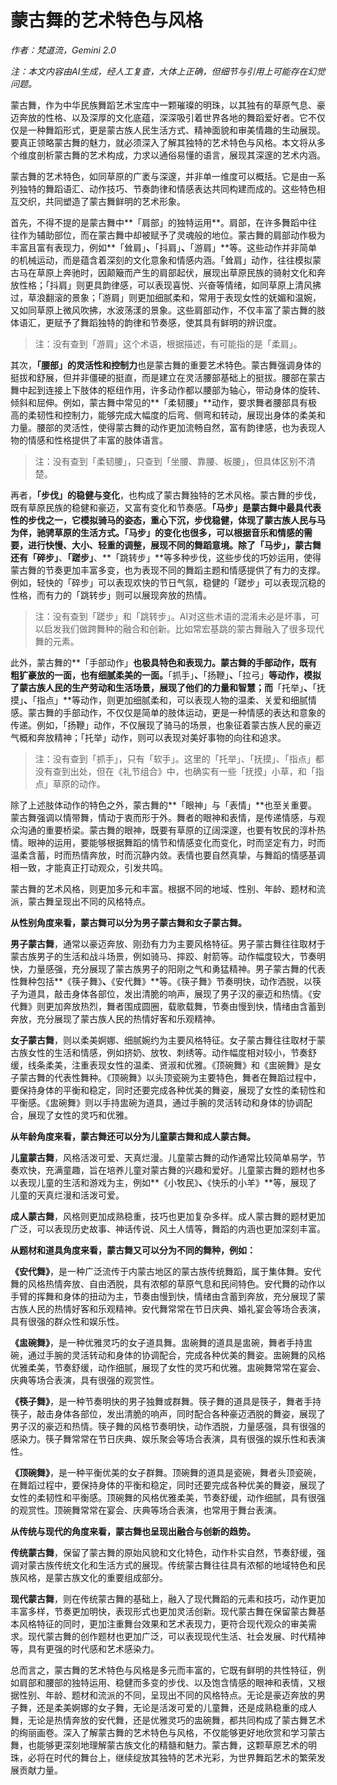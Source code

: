 # 蒙古舞的艺术特色与风格

*作者：梵道流，Gemini 2.0*

*注：本文内容由AI生成，经人工复查，大体上正确，但细节与引用上可能存在幻觉问题。*

蒙古舞，作为中华民族舞蹈艺术宝库中一颗璀璨的明珠，以其独有的草原气息、豪迈奔放的性格、以及深厚的文化底蕴，深深吸引着世界各地的舞蹈爱好者。它不仅仅是一种舞蹈形式，更是蒙古族人民生活方式、精神面貌和审美情趣的生动展现。要真正领略蒙古舞的魅力，就必须深入了解其独特的艺术特色与风格。本文将从多个维度剖析蒙古舞的艺术构成，力求以通俗易懂的语言，展现其深邃的艺术内涵。

蒙古舞的艺术特色，如同草原的广袤与深邃，并非单一维度可以概括。它是由一系列独特的舞蹈语汇、动作技巧、节奏韵律和情感表达共同构建而成的。这些特色相互交织，共同塑造了蒙古舞鲜明的艺术形象。

首先，不得不提的是蒙古舞中**「肩部」的独特运用**。肩部，在许多舞蹈中往往作为辅助部位，而在蒙古舞中却被赋予了灵魂般的地位。蒙古舞的肩部动作极为丰富且富有表现力，例如**「耸肩」**、**「抖肩」**、**「游肩」**等。这些动作并非简单的机械运动，而是蕴含着深刻的文化意象和情感内涵。「耸肩」动作，往往模拟蒙古马在草原上奔驰时，因颠簸而产生的肩部起伏，展现出草原民族的骑射文化和奔放性格；「抖肩」则更具韵律感，可以表现喜悦、兴奋等情绪，如同草原上清风拂过，草浪翻滚的景象；「游肩」则更加细腻柔和，常用于表现女性的妩媚和温婉，又如同草原上微风吹拂，水波荡漾的景象。这些肩部动作，不仅丰富了蒙古舞的肢体语汇，更赋予了舞蹈独特的韵律和节奏感，使其具有鲜明的辨识度。

> 注：没有查到「游肩」这个术语，根据描述，有可能指的是「柔肩」。

其次，**「腰部」的灵活性和控制力**也是蒙古舞的重要艺术特色。蒙古舞强调身体的挺拔和舒展，但并非僵硬的挺直，而是建立在灵活腰部基础上的挺拔。腰部在蒙古舞中起到连接上下肢体的枢纽作用，许多动作都以腰部为轴心，带动身体的旋转、倾斜和屈伸。例如，蒙古舞中常见的**「柔韧腰」**动作，要求舞者腰部具有极高的柔韧性和控制力，能够完成大幅度的后弯、侧弯和转动，展现出身体的柔美和力量。腰部的灵活性，使得蒙古舞的动作更加流畅自然，富有韵律感，也为表现人物的情感和性格提供了丰富的肢体语言。

> 注：没有查到「柔韧腰」，只查到「坐腰、靠腰、板腰」，但具体区别不清楚。

再者，**「步伐」的稳健与变化**，也构成了蒙古舞独特的艺术风格。蒙古舞的步伐，既有草原民族的稳健和豪迈，又富有变化和节奏感。**「马步」**是蒙古舞中最具代表性的步伐之一，它模拟骑马的姿态，重心下沉，步伐稳健，体现了蒙古族人民与马为伴，驰骋草原的生活方式。「马步」的变化也很多，可以根据音乐和情感的需要，进行快慢、大小、轻重的调整，展现不同的舞蹈意境。除了「马步」，蒙古舞还有**「碎步」**、**「蹉步」**、**「跳转步」**等多种步伐，这些步伐的巧妙运用，使得蒙古舞的节奏更加丰富多变，也为表现不同的舞蹈主题和情感提供了有力的支撑。例如，轻快的「碎步」可以表现欢快的节日气氛，稳健的「蹉步」可以表现沉稳的性格，而有力的「跳转步」则可以展现奔放的热情。

> 注：没有查到「蹉步」和「跳转步」。AI对这些术语的混淆未必是坏事，可以启发我们做跨舞种的融合和创新。比如常宏基跳的蒙古舞融入了很多现代舞的元素。

此外，蒙古舞的**「手部动作」**也极具特色和表现力。蒙古舞的手部动作，既有粗犷豪放的一面，也有细腻柔美的一面。**「抓手」**、**「扬鞭」**、**「拉弓」**等动作，模拟了蒙古族人民的生产劳动和生活场景，展现了他们的力量和智慧；而**「托举」**、**「抚摸」**、**「指点」**等动作，则更加细腻柔和，可以表现人物的温柔、关爱和细腻情感。蒙古舞的手部动作，不仅仅是简单的肢体运动，更是一种情感的表达和意象的传递。例如，「扬鞭」动作，不仅展现了骑马的场景，也象征着蒙古族人民的豪迈气概和奔放精神；「托举」动作，则可以表现对美好事物的向往和追求。

> 注：没有查到「抓手」，只有「软手」。这里的「托举」、「抚摸」、「指点」都没有查到出处，但在《礼节组合》中，也确实有一些「抚摸」小草，和「指点」草原的动作。

除了上述肢体动作的特色之外，蒙古舞的**「眼神」与「表情」**也至关重要。蒙古舞强调以情带舞，情动于衷而形于外。舞者的眼神和表情，是传递情感，与观众沟通的重要桥梁。蒙古舞的眼神，既要有草原的辽阔深邃，也要有牧民的淳朴热情。眼神的运用，要能够根据舞蹈的情节和情感变化而变化，时而坚定有力，时而温柔含蓄，时而热情奔放，时而沉静内敛。表情也要自然真挚，与舞蹈的情感基调相一致，才能真正打动观众，引发共鸣。

蒙古舞的艺术风格，则更加多元和丰富。根据不同的地域、性别、年龄、题材和流派，蒙古舞呈现出不同的风格特点。

**从性别角度来看，蒙古舞可以分为男子蒙古舞和女子蒙古舞。**

**男子蒙古舞**，通常以豪迈奔放、刚劲有力为主要风格特征。男子蒙古舞往往取材于蒙古族男子的生活和战斗场景，例如骑马、摔跤、射箭等。动作幅度较大，节奏明快，力量感强，充分展现了蒙古族男子的阳刚之气和勇猛精神。男子蒙古舞的代表性舞种包括**《筷子舞》**、**《安代舞》**等。《筷子舞》节奏明快，动作洒脱，以筷子为道具，敲击身体各部位，发出清脆的响声，展现了男子汉的豪迈和热情。《安代舞》则更加奔放热烈，舞者围成圆圈，载歌载舞，节奏由慢到快，情绪由含蓄到奔放，充分展现了蒙古族人民的热情好客和乐观精神。

**女子蒙古舞**，则以柔美婀娜、细腻婉约为主要风格特征。女子蒙古舞往往取材于蒙古族女性的生活和情感，例如挤奶、放牧、刺绣等。动作幅度相对较小，节奏舒缓，线条柔美，注重表现女性的温柔、贤淑和优雅。《顶碗舞》和《盅碗舞》是女子蒙古舞的代表性舞种。《顶碗舞》以头顶瓷碗为主要特色，舞者在舞蹈过程中，要保持身体的平衡和稳定，同时还要完成各种优美的舞姿，展现了女性的柔韧性和平衡感。《盅碗舞》则以手持盅碗为道具，通过手腕的灵活转动和身体的协调配合，展现了女性的灵巧和优雅。

**从年龄角度来看，蒙古舞还可以分为儿童蒙古舞和成人蒙古舞。**

**儿童蒙古舞**，风格活泼可爱、天真烂漫。儿童蒙古舞的动作通常比较简单易学，节奏欢快，充满童趣，旨在培养儿童对蒙古舞的兴趣和爱好。儿童蒙古舞的题材也多以表现儿童的生活和游戏为主，例如**《小牧民》**、**《快乐的小羊》**等，展现了儿童的天真烂漫和活泼可爱。

**成人蒙古舞**，风格则更加成熟稳重，技巧也更加复杂多样。成人蒙古舞的题材更加广泛，可以表现历史故事、神话传说、风土人情等，舞蹈的内涵也更加深刻丰富。

**从题材和道具角度来看，蒙古舞又可以分为不同的舞种，例如：**

**《安代舞》**，是一种广泛流传于内蒙古地区的蒙古族传统舞蹈，属于集体舞。安代舞的风格热情奔放、自由洒脱，具有浓郁的草原气息和民间特色。安代舞的动作以手臂的挥舞和身体的扭动为主，节奏由慢到快，情绪由含蓄到奔放，充分展现了蒙古族人民的热情好客和乐观精神。安代舞常常在节日庆典、婚礼宴会等场合表演，具有很强的群众性和娱乐性。

**《盅碗舞》**，是一种优雅灵巧的女子道具舞。盅碗舞的道具是盅碗，舞者手持盅碗，通过手腕的灵活转动和身体的协调配合，完成各种优美的舞姿。盅碗舞的风格优雅柔美，节奏舒缓，动作细腻，展现了女性的灵巧和优雅。盅碗舞常常在宴会、庆典等场合表演，具有很强的观赏性。

**《筷子舞》**，是一种节奏明快的男子独舞或群舞。筷子舞的道具是筷子，舞者手持筷子，敲击身体各部位，发出清脆的响声，同时配合各种豪迈洒脱的舞姿，展现了男子汉的豪迈和热情。筷子舞的风格节奏明快，动作洒脱，力量感强，具有很强的感染力。筷子舞常常在节日庆典、娱乐聚会等场合表演，具有很强的娱乐性和表演性。

**《顶碗舞》**，是一种平衡优美的女子群舞。顶碗舞的道具是瓷碗，舞者头顶瓷碗，在舞蹈过程中，要保持身体的平衡和稳定，同时还要完成各种优美的舞姿，展现了女性的柔韧性和平衡感。顶碗舞的风格优雅柔美，节奏舒缓，动作细腻，具有很强的观赏性。顶碗舞常常在宴会、庆典等场合表演，也常用于舞台表演。

**从传统与现代的角度来看，蒙古舞也呈现出融合与创新的趋势。**

**传统蒙古舞**，保留了蒙古舞的原始风貌和文化特色，动作朴实自然，节奏舒缓，强调对蒙古族传统文化和生活方式的展现。传统蒙古舞往往具有浓郁的地域特色和民族风格，是蒙古族文化的重要组成部分。

**现代蒙古舞**，则在传统蒙古舞的基础上，融入了现代舞蹈的元素和技巧，动作更加丰富多样，节奏更加明快，表现形式也更加灵活创新。现代蒙古舞在保留蒙古舞基本风格特征的同时，更加注重舞台效果和艺术表现力，更符合现代观众的审美需求。现代蒙古舞的创作题材也更加广泛，可以表现现代生活、社会发展、时代精神等，具有更强的时代感和艺术感染力。

总而言之，蒙古舞的艺术特色与风格是多元而丰富的，它既有鲜明的共性特征，例如肩部和腰部的独特运用、稳健而多变的步伐、以及饱含情感的眼神和表情，又根据性别、年龄、题材和流派的不同，呈现出不同的风格特点。无论是豪迈奔放的男子舞，还是柔美婀娜的女子舞，无论是活泼可爱的儿童舞，还是成熟稳重的成人舞，无论是热情奔放的安代舞，还是优雅灵巧的盅碗舞，都共同构成了蒙古舞艺术的绚丽画卷。深入了解蒙古舞的艺术特色与风格，不仅能够更好地欣赏和学习蒙古舞，也能够更深刻地理解蒙古族文化的精髓和魅力。蒙古舞，这颗草原艺术的明珠，必将在时代的舞台上，继续绽放其独特的艺术光彩，为世界舞蹈艺术的繁荣发展贡献力量。